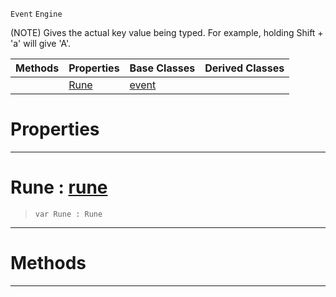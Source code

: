  `Event` `Engine`



(NOTE) Gives the actual key value being typed. For example, holding Shift + 'a' will give 'A'.

|Methods|Properties|Base Classes|Derived Classes|
|---|---|---|---|
| |[ Rune](https://plasmaengine.github.io/PlasmaDocs/Plasma1/C++/code_reference/class_reference/keyboardtextevent.markdown#rune-plasma-engine-documen)|[event](https://plasmaengine.github.io/PlasmaDocs/Plasma1/C++/code_reference/class_reference/event.markdown)| |


 #  Properties


---  
 #  Rune : [rune](https://plasmaengine.github.io/PlasmaDocs/Plasma1/C++/code_reference/lightning_base_types/rune.markdown)

> 
> ``` lang=cpp, name=Lightning
> var Rune : Rune


---  
 #  Methods


---  
 

 